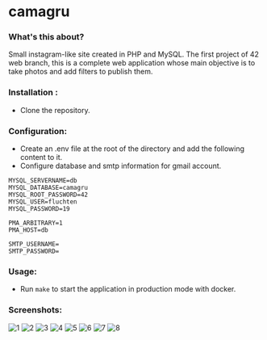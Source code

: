 # camagru

### What's this about?
Small instagram-like site created in PHP and MySQL. The first project of 42 web branch, this is a complete web application whose main objective is to take photos and add filters to publish them.

### Installation :
- Clone the repository.

### Configuration:
- Create an .env file at the root of the directory and add the following content to it.
- Configure database and smtp information for gmail account.
```env
MYSQL_SERVERNAME=db
MYSQL_DATABASE=camagru
MYSQL_ROOT_PASSWORD=42
MYSQL_USER=fluchten
MYSQL_PASSWORD=19

PMA_ARBITRARY=1
PMA_HOST=db

SMTP_USERNAME=
SMTP_PASSWORD=
```

### Usage:
- Run ```make``` to start the application in production mode with docker.

### Screenshots:
![1](https://fluchtens.com/projects/camagru/camagru_1.webp)
![2](https://fluchtens.com/projects/camagru/camagru_2.webp)
![3](https://fluchtens.com/projects/camagru/camagru_3.webp)
![4](https://fluchtens.com/projects/camagru/camagru_4.webp)
![5](https://fluchtens.com/projects/camagru/camagru_5.webp)
![6](https://fluchtens.com/projects/camagru/camagru_6.webp)
![7](https://fluchtens.com/projects/camagru/camagru_7.webp)
![8](https://fluchtens.com/projects/camagru/camagru_8.webp)

